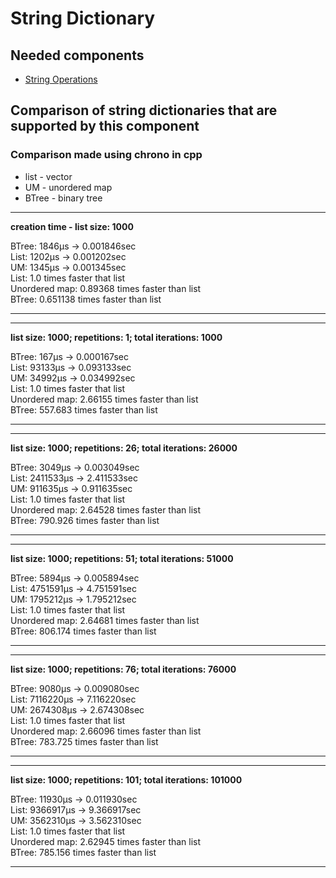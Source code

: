 # String Dictionary

## Needed components
* [String Operations](https://github.com/Bejmach/StringOperations)

## Comparison of string dictionaries that are supported by this component
### Comparison made using chrono in cpp
* list - vector
* UM - unordered map
* BTree - binary tree
---
**creation time - list size: 1000**

BTree: 1846μs -> 0.001846sec  
List: 1202μs -> 0.001202sec  
UM: 1345μs -> 0.001345sec  
List: 1.0 times faster that list  
Unordered map: 0.89368 times faster than list  
BTree: 0.651138 times faster than list

---
---
**list size: 1000; repetitions: 1; total iterations: 1000**

BTree: 167μs -> 0.000167sec  
List: 93133μs -> 0.093133sec  
UM: 34992μs -> 0.034992sec  
List: 1.0 times faster that list  
Unordered map: 2.66155 times faster than list  
BTree: 557.683 times faster than list

---
---
**list size: 1000; repetitions: 26; total iterations: 26000**

BTree: 3049μs -> 0.003049sec  
List: 2411533μs -> 2.411533sec  
UM: 911635μs -> 0.911635sec  
List: 1.0 times faster that list  
Unordered map: 2.64528 times faster than list  
BTree: 790.926 times faster than list

---
---
**list size: 1000; repetitions: 51; total iterations: 51000**

BTree: 5894μs -> 0.005894sec  
List: 4751591μs -> 4.751591sec  
UM: 1795212μs -> 1.795212sec  
List: 1.0 times faster that list  
Unordered map: 2.64681 times faster than list  
BTree: 806.174 times faster than list

---
---
**list size: 1000; repetitions: 76; total iterations: 76000**

BTree: 9080μs -> 0.009080sec  
List: 7116220μs -> 7.116220sec  
UM: 2674308μs -> 2.674308sec  
List: 1.0 times faster that list  
Unordered map: 2.66096 times faster than list  
BTree: 783.725 times faster than list

---
---
**list size: 1000; repetitions: 101; total iterations: 101000**

BTree: 11930μs -> 0.011930sec  
List: 9366917μs -> 9.366917sec  
UM: 3562310μs -> 3.562310sec  
List: 1.0 times faster that list  
Unordered map: 2.62945 times faster than list  
BTree: 785.156 times faster than list

---
